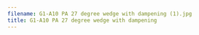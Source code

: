 ```yaml
---
filename: G1-A10 PA 27 degree wedge with dampening (1).jpg
title: G1-A10 PA 27 degree wedge with dampening
---
```

